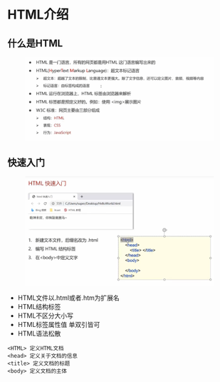 # HTML介绍

## 什么是HTML

<figure><img src="../.gitbook/assets/image (4).png" alt=""><figcaption></figcaption></figure>

## 快速入门

<figure><img src="../.gitbook/assets/image.png" alt=""><figcaption></figcaption></figure>

* HTML文件以.html或者.htm为扩展名
* HTML结构标签
* HTML不区分大小写
* HTML标签属性值 单双引皆可
* HTML语法松散

```
<HTML> 定义HTML文档
<head> 定义关于文档的信息
<title> 定义文档的标题
<body> 定义文档的主体
```
